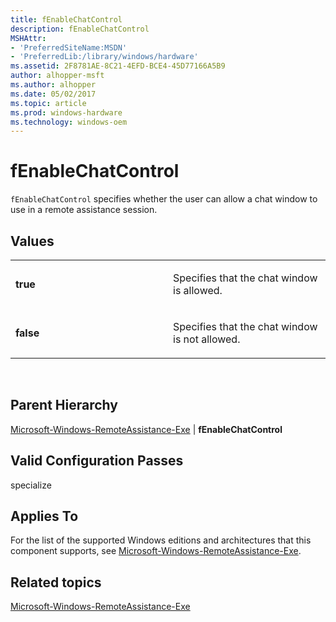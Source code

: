 ```yaml
---
title: fEnableChatControl
description: fEnableChatControl
MSHAttr:
- 'PreferredSiteName:MSDN'
- 'PreferredLib:/library/windows/hardware'
ms.assetid: 2F8781AE-8C21-4EFD-BCE4-45D77166A5B9
author: alhopper-msft
ms.author: alhopper
ms.date: 05/02/2017
ms.topic: article
ms.prod: windows-hardware
ms.technology: windows-oem
---
```


# fEnableChatControl


`fEnableChatControl` specifies whether the user can allow a chat window to use in a remote assistance session.

## Values


<table>
<colgroup>
<col width="50%" />
<col width="50%" />
</colgroup>
<tbody>
<tr class="odd">
<td><p><strong>true</strong></p></td>
<td><p>Specifies that the chat window is allowed.</p></td>
</tr>
<tr class="even">
<td><p><strong>false</strong></p></td>
<td><p>Specifies that the chat window is not allowed.</p></td>
</tr>
</tbody>
</table>

 

## Parent Hierarchy


[Microsoft-Windows-RemoteAssistance-Exe](microsoft-windows-remoteassistance-exe.md) | **fEnableChatControl**

## Valid Configuration Passes


specialize

## Applies To


For the list of the supported Windows editions and architectures that this component supports, see [Microsoft-Windows-RemoteAssistance-Exe](microsoft-windows-remoteassistance-exe.md).

## Related topics


[Microsoft-Windows-RemoteAssistance-Exe](microsoft-windows-remoteassistance-exe.md)

 

 







